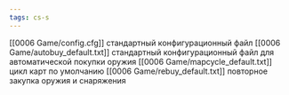```yaml
---
tags: cs-s
---
```


[[0006 Game/config.cfg]] стандартный конфигурационный файл
[[0006 Game/autobuy_default.txt]] стандартный конфигурационный файл для автоматической покупки оружия
[[0006 Game/mapcycle_default.txt]] цикл карт по умолчанию
[[0006 Game/rebuy_default.txt]] повторное закупка оружия и снаряжения